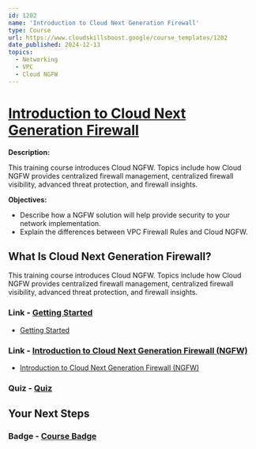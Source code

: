 ```yaml
---
id: 1202
name: 'Introduction to Cloud Next Generation Firewall'
type: Course
url: https://www.cloudskillsboost.google/course_templates/1202
date_published: 2024-12-13
topics:
  - Networking
  - VPC
  - Cloud NGFW
---
```


# [Introduction to Cloud Next Generation Firewall](https://www.cloudskillsboost.google/course_templates/1202)

**Description:**

This training course introduces Cloud NGFW. Topics include how Cloud NGFW provides centralized firewall management, centralized firewall visibility, advanced threat protection, and firewall insights.

**Objectives:**

* Describe how a NGFW solution will help provide security to your network implementation.
* Explain the differences between VPC Firewall Rules and Cloud NGFW.

## What Is Cloud Next Generation Firewall?

This training course introduces Cloud NGFW. Topics include how Cloud NGFW provides centralized firewall management, centralized firewall visibility, advanced threat protection, and firewall insights.

### Link - [Getting Started](https://www.cloudskillsboost.google/course_templates/1202/documents/517329)

* [Getting Started](https://storage.googleapis.com/cloud-training/T-NGFW01-B/index.html#/lessons/TJqttADLioRasSe6y4BDG5vfR-zGC2S6)

### Link - [Introduction to Cloud Next Generation Firewall (NGFW)](https://www.cloudskillsboost.google/course_templates/1202/documents/517330)

* [Introduction to Cloud Next Generation Firewall (NGFW)](https://storage.googleapis.com/cloud-training/T-NGFW01-B/index.html#/lessons/dnU1rPxLRZVcU9NDANLImvrjYZZyMYrd)

### Quiz - [Quiz](https://www.cloudskillsboost.google/course_templates/1202/quizzes/517331)

## Your Next Steps

### Badge - [Course Badge](https://www.cloudskillsboost.google)
